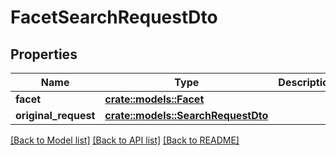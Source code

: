 # FacetSearchRequestDto

## Properties

Name | Type | Description | Notes
------------ | ------------- | ------------- | -------------
**facet** | [**crate::models::Facet**](Facet.md) |  | 
**original_request** | [**crate::models::SearchRequestDto**](SearchRequestDto.md) |  | 

[[Back to Model list]](../README.md#documentation-for-models) [[Back to API list]](../README.md#documentation-for-api-endpoints) [[Back to README]](../README.md)


